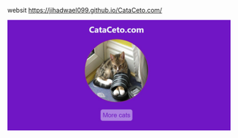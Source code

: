 
websit  https://jihadwael099.github.io/CataCeto.com/

<img src="https://github.com/JihadWael099/CataCeto.com/blob/main/cato.jpg" alt=""/>


